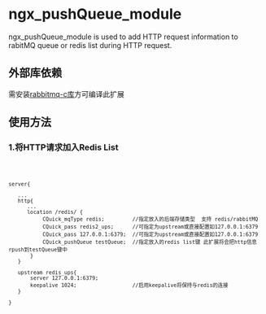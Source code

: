 # ngx_pushQueue_module

ngx_pushQueue_module is used to add HTTP request information to rabitMQ queue or redis list during HTTP request.

<h2>外部库依赖</h2>
<p>需安装<a href="https://github.com/alanxz/rabbitmq-c">rabbitmq-c库</a>方可编译此扩展</p>

<h2>使用方法</h2>
<h3>1.将HTTP请求加入Redis List</h3>
<code>
    
    server{
    
       ...
       http{
          ...
          location /redis/ {
               CQuick_mqType redis;         //指定放入的后端存储类型  支持 redis/rabbitMQ
               CQuick_pass redis2_ups;      //可指定为upstream或直接配置如127.0.0.1:6379
               CQuick_pass 127.0.0.1:6379;  //可指定为upstream或直接配置如127.0.0.1:6379
               CQuick_pushQueue testQueue;  //指定放入的redis list键 此扩展将会把http信息  rpush到testQueue键中
           }
       }
  
       upstream redis_ups{
           server 127.0.0.1:6379;        
           keepalive 1024;                  //启用keepalive将保持与redis的连接
       }
  
    }
</code>
